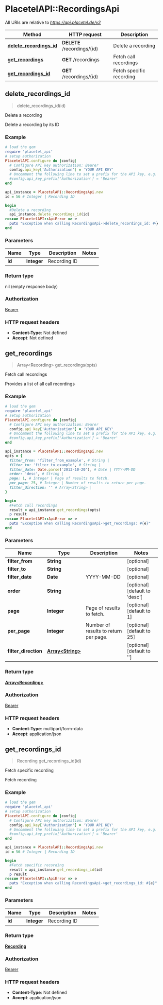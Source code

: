 # PlacetelAPI::RecordingsApi

All URIs are relative to *https://api.placetel.de/v2*

Method | HTTP request | Description
------------- | ------------- | -------------
[**delete_recordings_id**](RecordingsApi.md#delete_recordings_id) | **DELETE** /recordings/{id} | Delete a recording
[**get_recordings**](RecordingsApi.md#get_recordings) | **GET** /recordings | Fetch call recordings
[**get_recordings_id**](RecordingsApi.md#get_recordings_id) | **GET** /recordings/{id} | Fetch specific recording



## delete_recordings_id

> delete_recordings_id(id)

Delete a recording

Delete a recording by its ID

### Example

```ruby
# load the gem
require 'placetel_api'
# setup authorization
PlacetelAPI.configure do |config|
  # Configure API key authorization: Bearer
  config.api_key['Authorization'] = 'YOUR API KEY'
  # Uncomment the following line to set a prefix for the API key, e.g. 'Bearer' (defaults to nil)
  #config.api_key_prefix['Authorization'] = 'Bearer'
end

api_instance = PlacetelAPI::RecordingsApi.new
id = 56 # Integer | Recording ID

begin
  #Delete a recording
  api_instance.delete_recordings_id(id)
rescue PlacetelAPI::ApiError => e
  puts "Exception when calling RecordingsApi->delete_recordings_id: #{e}"
end
```

### Parameters


Name | Type | Description  | Notes
------------- | ------------- | ------------- | -------------
 **id** | **Integer**| Recording ID | 

### Return type

nil (empty response body)

### Authorization

[Bearer](../README.md#Bearer)

### HTTP request headers

- **Content-Type**: Not defined
- **Accept**: Not defined


## get_recordings

> Array&lt;Recording&gt; get_recordings(opts)

Fetch call recordings

Provides a list of all call recordings

### Example

```ruby
# load the gem
require 'placetel_api'
# setup authorization
PlacetelAPI.configure do |config|
  # Configure API key authorization: Bearer
  config.api_key['Authorization'] = 'YOUR API KEY'
  # Uncomment the following line to set a prefix for the API key, e.g. 'Bearer' (defaults to nil)
  #config.api_key_prefix['Authorization'] = 'Bearer'
end

api_instance = PlacetelAPI::RecordingsApi.new
opts = {
  filter_from: 'filter_from_example', # String | 
  filter_to: 'filter_to_example', # String | 
  filter_date: Date.parse('2013-10-20'), # Date | YYYY-MM-DD
  order: 'desc', # String | 
  page: 1, # Integer | Page of results to fetch.
  per_page: 25, # Integer | Number of results to return per page.
  filter_direction: '' # Array<String> | 
}

begin
  #Fetch call recordings
  result = api_instance.get_recordings(opts)
  p result
rescue PlacetelAPI::ApiError => e
  puts "Exception when calling RecordingsApi->get_recordings: #{e}"
end
```

### Parameters


Name | Type | Description  | Notes
------------- | ------------- | ------------- | -------------
 **filter_from** | **String**|  | [optional] 
 **filter_to** | **String**|  | [optional] 
 **filter_date** | **Date**| YYYY-MM-DD | [optional] 
 **order** | **String**|  | [optional] [default to &#39;desc&#39;]
 **page** | **Integer**| Page of results to fetch. | [optional] [default to 1]
 **per_page** | **Integer**| Number of results to return per page. | [optional] [default to 25]
 **filter_direction** | [**Array&lt;String&gt;**](String.md)|  | [optional] [default to &#39;&#39;]

### Return type

[**Array&lt;Recording&gt;**](Recording.md)

### Authorization

[Bearer](../README.md#Bearer)

### HTTP request headers

- **Content-Type**: multipart/form-data
- **Accept**: application/json


## get_recordings_id

> Recording get_recordings_id(id)

Fetch specific recording

Fetch recording

### Example

```ruby
# load the gem
require 'placetel_api'
# setup authorization
PlacetelAPI.configure do |config|
  # Configure API key authorization: Bearer
  config.api_key['Authorization'] = 'YOUR API KEY'
  # Uncomment the following line to set a prefix for the API key, e.g. 'Bearer' (defaults to nil)
  #config.api_key_prefix['Authorization'] = 'Bearer'
end

api_instance = PlacetelAPI::RecordingsApi.new
id = 56 # Integer | Recording ID

begin
  #Fetch specific recording
  result = api_instance.get_recordings_id(id)
  p result
rescue PlacetelAPI::ApiError => e
  puts "Exception when calling RecordingsApi->get_recordings_id: #{e}"
end
```

### Parameters


Name | Type | Description  | Notes
------------- | ------------- | ------------- | -------------
 **id** | **Integer**| Recording ID | 

### Return type

[**Recording**](Recording.md)

### Authorization

[Bearer](../README.md#Bearer)

### HTTP request headers

- **Content-Type**: Not defined
- **Accept**: application/json

